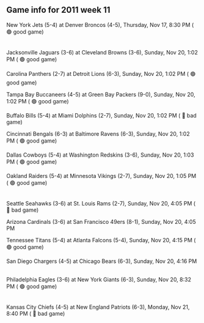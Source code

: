 ## Game info for 2011 week 11
New York Jets (5-4) at Denver Broncos (4-5), Thursday, Nov 17, 8:30 PM (	:green_circle: good game)

<br/>Jacksonville Jaguars (3-6) at Cleveland Browns (3-6), Sunday, Nov 20, 1:02 PM (	:green_circle: good game)

Carolina Panthers (2-7) at Detroit Lions (6-3), Sunday, Nov 20, 1:02 PM (	:green_circle: good game)

Tampa Bay Buccaneers (4-5) at Green Bay Packers (9-0), Sunday, Nov 20, 1:02 PM (	:green_circle: good game)

Buffalo Bills (5-4) at Miami Dolphins (2-7), Sunday, Nov 20, 1:02 PM (	:red_circle: bad game)

Cincinnati Bengals (6-3) at Baltimore Ravens (6-3), Sunday, Nov 20, 1:02 PM (	:green_circle: good game)

Dallas Cowboys (5-4) at Washington Redskins (3-6), Sunday, Nov 20, 1:03 PM (	:green_circle: good game)

Oakland Raiders (5-4) at Minnesota Vikings (2-7), Sunday, Nov 20, 1:05 PM (	:green_circle: good game)

<br/>Seattle Seahawks (3-6) at St. Louis Rams (2-7), Sunday, Nov 20, 4:05 PM (	:red_circle: bad game)

Arizona Cardinals (3-6) at San Francisco 49ers (8-1), Sunday, Nov 20, 4:05 PM

Tennessee Titans (5-4) at Atlanta Falcons (5-4), Sunday, Nov 20, 4:15 PM (	:green_circle: good game)

San Diego Chargers (4-5) at Chicago Bears (6-3), Sunday, Nov 20, 4:16 PM

<br/>Philadelphia Eagles (3-6) at New York Giants (6-3), Sunday, Nov 20, 8:32 PM (	:green_circle: good game)

<br/>Kansas City Chiefs (4-5) at New England Patriots (6-3), Monday, Nov 21, 8:40 PM (	:red_circle: bad game)

